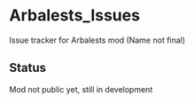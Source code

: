 # Arbalests_Issues
Issue tracker for Arbalests mod (Name not final)

## Status
Mod not public yet, still in development
